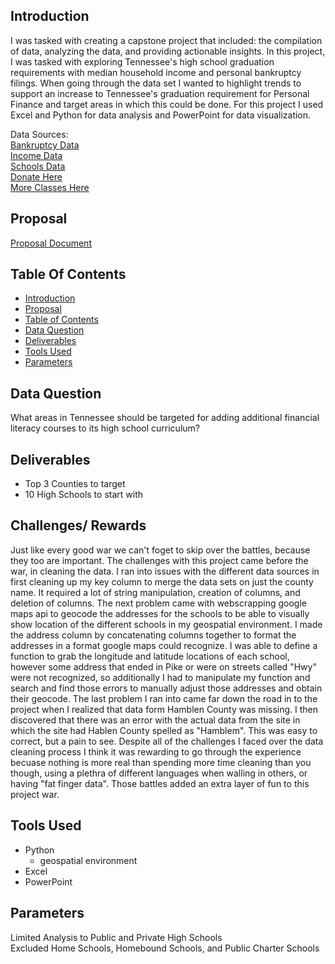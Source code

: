 ## Introduction

I was tasked with creating a capstone project that included: the compilation of data, analyzing the data, and providing actionable insights. In this project, I was tasked with exploring Tennessee's high school graduation requirements with median household income and  personal bankruptcy filings. When going through the data set I wanted to highlight trends to support an increase to Tennessee's graduation requirement for Personal Finance and target areas in which this could be done. For this project I used Excel and Python for data analysis and PowerPoint for data visualization.

Data Sources:  
[Bankruptcy Data](https://www.uscourts.gov/report-name/bankruptcy-filings)  
[Income Data](https://www.census.gov/)  
[Schools Data](https://k-12.education.tn.gov/sde/)  
[Donate Here](https://www.donorschoose.org/donors/search.html?state=TN&cityName=Memphis&countyName=Shelbycounty&centerLat=35.1495&centerLng=-90.0490&includeNearbyLocations=true&gradeType=4)  
[More Classes Here](https://www.ramseysolutions.com/)  

## Proposal

[Proposal Document](data/Proposal.pdf)

## Table Of Contents

* [Introduction](#introduction)
* [Proposal](#proposal)
* [Table of Contents](#table-of-contents)
* [Data Question](#data-question)
* [Deliverables](#deliverables)
* [Tools Used](#tools-used)
* [Parameters](#parameters)

## Data Question

What areas in Tennessee should be targeted for adding additional financial literacy courses to its high school curriculum?

## Deliverables

* Top 3 Counties to target
* 10 High Schools to start with

## Challenges/ Rewards

Just like every good war we can't foget to skip over the battles, because they too are important. The challenges with this project came before the war, in cleaning the data. I ran into issues with the different data sources in first cleaning up my key column to merge the data sets on just the county name. It required a lot of string manipulation, creation of columns, and deletion of columns. The next problem came with webscrapping google maps api to geocode the addresses for the schools to be able to visually show location of the different schools in my geospatial environment. I made the address column by concatenating columns together to format the addresses in a format google maps could recognize. I was able to define a function to grab the longitude and latitude locations of each school, however some address that ended in Pike or were on streets called "Hwy" were not recognized, so additionally I had to manipulate my function and search and find those errors to manually adjust those addresses and obtain their geocode. The last problem I ran into came far down the road in to the project when I realized that data form Hamblen County was missing. I then discovered that there was an error with the actual data from the site in which the site had Hablen County spelled as "Hamblem". This was easy to correct, but a pain to see. Despite all of the challenges I faced over the data cleaning process I think it was rewarding to go through the experience becuase nothing is more real than spending more time cleaning than you though, using a plethra of different languages when walling in others, or having "fat finger data". Those battles added an extra layer of fun to this project war. 

## Tools Used

* Python  
  * geospatial environment
* Excel
* PowerPoint

## Parameters

Limited Analysis to Public and Private High Schools  
Excluded Home Schools, Homebound Schools, and Public Charter Schools  
